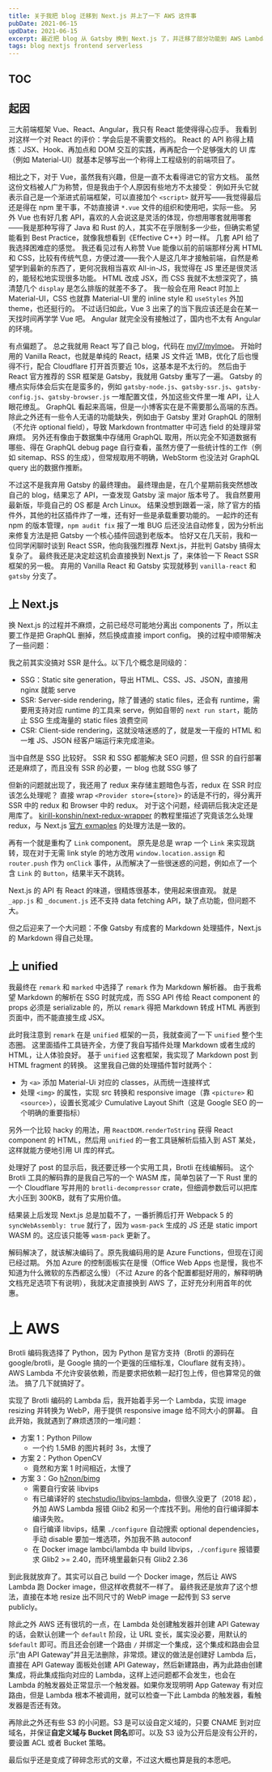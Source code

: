 ```yaml
---
title: 关于我把 blog 迁移到 Next.js 并上了一下 AWS 这件事
pubDate: 2021-06-15
updDate: 2021-06-15
excerpt: 最近把 blog 从 Gatsby 换到 Next.js 了，并迁移了部分功能到 AWS Lambda 和 S3 上。这是我在此过程中的一些经历、体验和思考。
tags: blog nextjs frontend serverless
---
```


## TOC

## 起因

三大前端框架 Vue、React、Angular，我只有 React 能使得得心应手。
我看到对这样一个对 React 的评价：学会后是不需要文档的。
React 的 API 称得上精炼：JSX、Hook、再加点和 DOM 交互的实践，再再配合一个足够强大的 UI 库（例如 Material-UI）就基本足够写出一个称得上工程级别的前端项目了。

相比之下，对于 Vue，虽然我有兴趣，但是一直不太看得进它的官方文档。
虽然这份文档被人广为称赞，但是我由于个人原因有些地方不太接受：
例如开头它就表示自己是一个渐进式前端框架，可以直接加个 `<script>` 就开写——我觉得最后还是得在 npm 里干事，不妨直接讲 `*.vue` 文件的组织和使用吧，实际一些。
另外 Vue 也有好几套 API，喜欢的人会说这是灵活的体现，你想用哪套就用哪套——我是那种写得了 Java 和 Rust 的人，其实不在乎限制多一少些，但确实希望能看到 Best Practice，就像我想看到《Effective C++》时一样。
几套 API 给了我选择困难症的感觉。
我还看见过有人称赞 Vue 能像以前的前端那样分离 HTML 和 CSS，比较有传统气息，方便过渡——我个人是这几年才接触前端，自然是希望学到最新的东西了，更何况我相当喜欢 All-in-JS，我觉得在 JS 里还是很灵活的，能轻松地实现很多功能。
HTML 改成 JSX，而 CSS 我就不太想深究了，搞清楚几个 `display` 是怎么排版的就差不多了。
我一般会在用 React 时加上 Material-UI，CSS 也就靠 Material-UI 里的 inline style 和 `useStyles` 外加 theme，也还挺行的。
不过话归如此，Vue 3 出来了的当下我应该还是会在某一天找时间再学学 Vue 吧。
Angular 就完全没有接触过了，国内也不太有 Angular 的环境。

有点偏题了。
总之我就用 React 写了自己 blog，代码在 [myl7/mylmoe](https://github.com/myl7/mylmoe)。
开始时用的 Vanilla React，也就是单纯的 React，结果 JS 文件近 1MB，优化了后也慢得不行，配合 Cloudflare 打开首页要近 10s，这基本是不太行的。
然后由于 React 官方推荐的 SSR 框架是 Gatsby，我就用 Gatsby 重写了一遍。
Gatsby 的槽点实际体会后实在是蛮多的，例如 `gatsby-node.js`、`gatsby-ssr.js`、`gatsby-config.js`、`gatsby-browser.js` 一堆配置文佳，外加这些文件里一堆 API，让人眼花缭乱。
GraphQL 看起来高端，但是一小博客实在是不需要那么高端的东西。
除此之外还有一些令人无语的功能缺失，例如由于 Gatsby 里对 GraphQL 的限制（不允许 optional field），导致 Markdown frontmatter 中可选 field 的处理非常麻烦。
另外还有像由于数据集中存储用 GraphQL 取用，所以完全不知道数据有哪些、得在 GraphQL debug page 自行查看，虽然方便了一些统计性的工作（例如 sitemap、RSS 的生成），但常规取用不明确，WebStorm 也没法对 GraphQL query 出的数据作推断。

不过这不是我弃用 Gatsby 的最终理由。
最终理由是，在几个星期前我突然想改自己的 blog，结果忘了 API，一查发现 Gatsby 滚 major 版本号了。
我自然要用最新版，毕竟自己的 OS 都是 Arch Linux。
结果没想到跟着一滚，除了官方的插件外，其他的社区插件炸了一堆，还有好一些是承载重要功能的。
一起炸的还有 npm 的版本管理，`npm audit fix` 报了一堆 BUG 后还没法自动修复，因为分析出来修复方法是把 Gatsby 一个核心插件回退到老版本。
恰好又在几天前，我和一位同学闲聊时谈到 React SSR，他向我强烈推荐 Next.js，并批判 Gatsby 搞得太复杂了。
最终我还是决定趁这机会直接换到 Next.js 了，来体验一下 React SSR 框架的另一极。
弃用的 Vanilla React 和 Gatsby 实现就移到 `vanilla-react` 和 `gatsby` 分支了。

## 上 Next.js

换 Next.js 的过程并不麻烦，之前已经尽可能地分离出 components 了，所以主要工作是把 GraphQL 删掉，然后换成直接 import config。
换的过程中顺带解决了一些问题：

我之前其实没搞对 SSR 是什么。以下几个概念是同级的：

- SSG：Static site generation，导出 HTML、CSS、JS、JSON，直接用 nginx 就能 serve
- SSR: Server-side rendering，除了普通的 static files，还会有 runtime，需要用支持对应 runtime 的工具来 serve，例如自带的 `next run start`，能防止 SSG 生成海量的 static files 浪费空间
- CSR: Client-side rendering，这就没啥迷惑的了，就是发一干瘦的 HTML 和一堆 JS、JSON 经客户端运行来完成渲染。

当中自然是 SSG 比较好。
SSR 和 SSG 都能解决 SEO 问题，但 SSR 的自行部署还是麻烦了，而且没有 SSR 的必要，一 blog 也就 SSG 够了

但新的问题就出现了，我还用了 redux 来存储主题暗色与否，redux 在 SSR 时应该怎么处理呢？
直接 wrap `<Provider store={store}>` 的话是不行的，得分离开 SSR 中的 redux 和 Browser 中的 redux。
对于这个问题，经调研后我决定还是用库了。
[kirill-konshin/next-redux-wrapper](https://github.com/kirill-konshin/next-redux-wrapper) 的教程里描述了究竟该怎么处理 redux，与 Next.js [官方 exmaples](https://github.com/vercel/next.js/tree/canary/examples/with-redux) 的处理方法是一致的。

再有一个就是重构了 `Link` component。
原先是总是 wrap 一个 `Link` 来实现跳转，现在对于无需 link style 的地方改用 `window.location.assign` 和 `router.push` 作为 `onClick` 事件，从而解决了一些很迷惑的问题，例如点了一个含 `Link` 的 `Button`，结果半天不跳转。

Next.js 的 API 有 React 的味道，很精炼很基本，使用起来很直观。
就是 `_app.js` 和 `_document.js` 还不支持 data fetching API，缺了点功能，但问题不大。

但之后迎来了一个大问题：不像 Gatsby 有成套的 Markdown 处理插件，Next.js 的 Markdown 得自己处理。

## 上 unified

我最终在 `remark` 和 `marked` 中选择了 `remark` 作为 Markdown 解析器。
由于我希望 Markdown 的解析在 SSG 时就完成，而 SSG API 传给 React component 的 props 必须是 serializable 的，所以 `remark` 得把 Markdown 转成 HTML 再嵌到页面中，而不能直接生成 JSX。

此时我注意到 `remark` 在是 `unified` 框架的一员，我就查阅了一下 `unified` 整个生态圈。
这里面插件工具链齐全，方便了我自写插件处理 Markdown 或者生成的 HTML，让人体验良好。
基于 `unified` 这套框架，我实现了 Markdown post 到 HTML fragment 的转换。
这里我自己做的处理插件暂时就两个：

- 为 `<a>` 添加 Material-Ui 对应的 classes，从而统一连接样式
- 处理 `<img>` 的属性，实现 src 转换和 responsive image（靠 `<picture>` 和 `<source>`），设置长宽减少 Cumulative Layout Shift（这是 Google SEO 的一个明确的重要指标）

另外一个比较 hacky 的用法，用 `ReactDOM.renderToString` 获得 React component 的 HTML，然后用 `unified` 的一套工具链解析后插入到 AST 某处，这样就能方便地引用 UI 库的样式。

处理好了 post 的显示后，我还要迁移一个实用工具，Brotli 在线编解码。
这个 Brotli 工具的解码靠的是我自己写的一个 WASM 库，简单包装了一下 Rust 里的一个 Cloudflare 写并用的 `brotli-decompressor` crate，但细调参数后可以把库大小压到 300KB，就有了实用价值。

结果装上后发现 Next.js 总是加载不了，一番折腾后打开 Webpack 5 的 `syncWebAssembly: true` 就行了，因为 `wasm-pack` 生成的 JS 还是 static import WASM 的。这应该只能等 `wasm-pack` 更新了。

解码解决了，就该解决编码了。原先我编码用的是 Azure Functions，但现在订阅已经过期。
外加 Azure 的控制面板实在是慢（Office Web Apps 也是慢，我也不知道为什么微软的东西都这么慢）（不过 Azure 的各个配置都挺好用的，解释明确文档充足选项下有说明），我就决定直接换到 AWS 了，正好充分利用首年的优惠。

# 上 AWS

Brotli 编码我选择了 Python，因为 Python 是官方支持（Brotli 的源码在 google/brotli，是 Google 搞的一个更强的压缩标准，Clouflare 就有支持）。
AWS Lambda 不允许安装依赖，而是要求把依赖一起打包上传，但也算常见的做法。
搞了几下就搞好了。

实现了 Brotli 编码的 Lambda 后，我开始着手另一个 Lambda，实现 image resizing 并转换为 WebP，用于提供 responsive image 给不同大小的屏幕。
自此开始，我就遇到了麻烦透顶的一堆问题：

- 方案 1：Python Pillow
  - 一个约 1.5MB 的图片耗时 3s，太慢了
- 方案 2：Python OpenCV
  - 竟然和方案 1 时间相近，太慢了
- 方案 3：Go [h2non/bimg](https://github.com/h2non/bimg)
  - 需要自行安装 libvips
  - 有已编译好的 [stechstudio/libvips-lambda](https://github.com/stechstudio/libvips-lambda)，但很久没更了（2018 起），外加 AWS Lambda 报错 Glib2 和另一个库找不到。用他的自行编译脚本编译失败。
  - 自行编译 libvips，结果 `./configure` 自动搜索 optional dependencies，手动 disable 要加一堆选项，外加我不熟 autoconf
  - 在 Docker image lambci/lambda 中 build libvips，`./configure` 报错要求 Glib2 >= 2.40，而环境里最新只有 Glib2 2.36

到此我就放弃了。其实可以自己 build 一个 Docker image，然后让 AWS Lambda 跑 Docker image，但这样收费就不一样了。
最终我还是放弃了这个想法，直接在本地 resize 出不同尺寸的 WebP image 一起传到 S3 serve publicly。

除此之外 AWS 还有很坑的一点，在 Lambda 处创建触发器并创建 API Gateway 的话，会默认创建一个 `default` 阶段，让 URL 变长，属实没必要，用默认的 `$default` 即可。而且还会创建一个路由 `/` 并绑定一个集成，这个集成和路由会显示“由 API Gateway”并且无法删除，非常烦。建议的做法是创建好 Lambda 后，直接在 API Gateway 面板处创建 API Gateway，然后新建路由，再为此路由创建集成，将此集成指向对应的 Lambda，这样上述问题都不会发生，也会在 Lambda 的触发器处正常显示一个触发器。如果你发现明明 App Gateway 有对应路由，但是 Lambda 根本不被调用，就可以检查一下此 Lambda 的触发器，看触发器是否还有效。

再除此之外还有些 S3 的小问题。S3 是可以设自定义域的，只要 CNAME 到对应域名，并保证**自定义域与 Bucket 同名**即可。以及 S3 设为公开后是没有公开的，要设置 ACL 或者 Bucket 策略。

最后似乎还是变成了碎碎念形式的文章，不过这大概也算是我的本愿吧。
